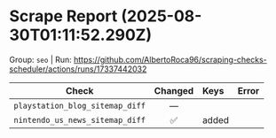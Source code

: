 # Scrape Report (2025-08-30T01:11:52.290Z)

Group: `seo`  |  Run: https://github.com/AlbertoRoca96/scraping-checks-scheduler/actions/runs/17337442032

| Check | Changed | Keys | Error |
|---|:---:|:--|:--|
| `playstation_blog_sitemap_diff` | — |  |  |
| `nintendo_us_news_sitemap_diff` | ✅ | added |  |
